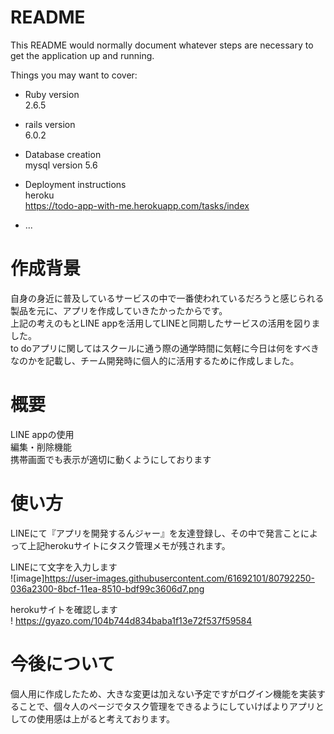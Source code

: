 # README

This README would normally document whatever steps are necessary to get the
application up and running.

Things you may want to cover:

* Ruby version  
2.6.5
 
* rails version  
6.0.2

* Database creation  
mysql version 5.6

* Deployment instructions  
heroku  
https://todo-app-with-me.herokuapp.com/tasks/index

* ...


# 作成背景
自身の身近に普及しているサービスの中で一番使われているだろうと感じられる製品を元に、アプリを作成していきたかったからです。  
上記の考えのもとLINE appを活用してLINEと同期したサービスの活用を図りました。  
to doアプリに関してはスクールに通う際の通学時間に気軽に今日は何をすべきなのかを記載し、チーム開発時に個人的に活用するために作成しました。　　

# 概要
LINE appの使用  
編集・削除機能  
携帯画面でも表示が適切に動くようにしております

# 使い方  
LINEにて『アプリを開発するんジャー』を友達登録し、その中で発言ことによって上記herokuサイトにタスク管理メモが残されます。

LINEにて文字を入力します  
![image]https://user-images.githubusercontent.com/61692101/80792250-036a2300-8bcf-11ea-8510-bdf99c3606d7.png

herokuサイトを確認します  
! https://gyazo.com/104b744d834baba1f13e72f537f59584

# 今後について  
個人用に作成したため、大きな変更は加えない予定ですがログイン機能を実装することで、個々人のページでタスク管理をできるようにしていけばよりアプリとしての使用感は上がると考えております。


